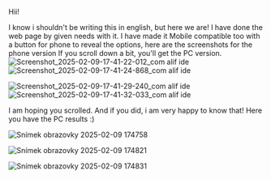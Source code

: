 Hii!

I know i shouldn't be writing this in english, but here we are! I have done the web page by given needs with it. I have made it Mobile compatible too with a button for phone to reveal the options, here are the screenshots for the phone version If you scroll down a bit, you'll get the PC version.
![Screenshot_2025-02-09-17-41-22-012_com alif ide](https://github.com/user-attachments/assets/0485e3c8-6410-4eab-8fc9-85cd2595dbc2)
![Screenshot_2025-02-09-17-41-24-868_com alif ide](https://github.com/user-attachments/assets/abd22fcf-b1d3-4ff3-883d-031d28c3d40f)


![Screenshot_2025-02-09-17-41-29-240_com alif ide](https://github.com/user-attachments/assets/8fef2187-78be-4fd4-a8b9-35236816a024)
![Screenshot_2025-02-09-17-41-32-033_com alif ide](https://github.com/user-attachments/assets/cbf00238-d7f0-4cbe-b80b-793a92458b41)

I am hoping you scrolled. And if you did, i am very happy to know that! Here you have the PC results :)

![Snímek obrazovky 2025-02-09 174758](https://github.com/user-attachments/assets/84650d24-8b25-41f6-b8bb-af35d8b042d7)

![Snímek obrazovky 2025-02-09 174821](https://github.com/user-attachments/assets/ce0318a5-11b6-4a79-900a-774f3fc517c6)

![Snímek obrazovky 2025-02-09 174831](https://github.com/user-attachments/assets/5969c46c-0f3d-4716-9f1f-f1499dc13098)
